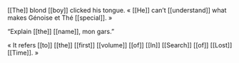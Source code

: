 [[The]] blond [[boy]] clicked his tongue. « [[He]] can’t [[understand]] what makes Génoise et Thé [[special]]. »

“Explain [[the]] [[name]], mon gars.”

« It refers [[to]] [[the]] [[first]] [[volume]] [[of]] [[In]] [[Search]] [[of]] [[Lost]] [[Time]]. »